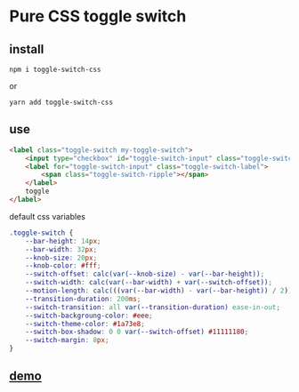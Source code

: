 # Pure CSS toggle switch

## install

```
npm i toggle-switch-css
```

or

```
yarn add toggle-switch-css
```

## use

```html
<label class="toggle-switch my-toggle-switch">
    <input type="checkbox" id="toggle-switch-input" class="toggle-switch-input" />
    <label for="toggle-switch-input" class="toggle-switch-label">
        <span class="toggle-switch-ripple"></span>
    </label>
    toggle
</label>
```

default css variables

```css
.toggle-switch {
    --bar-height: 14px;
    --bar-width: 32px;
    --knob-size: 20px;
    --knob-color: #fff;
    --switch-offset: calc(var(--knob-size) - var(--bar-height));
    --switch-width: calc(var(--bar-width) + var(--switch-offset));
    --motion-length: calc(((var(--bar-width) - var(--bar-height)) / 2));
    --transition-duration: 200ms;
    --switch-transition: all var(--transition-duration) ease-in-out;
    --switch-backgroung-color: #eee;
    --switch-theme-color: #1a73e8;
    --switch-box-shadow: 0 0 var(--switch-offset) #11111180;
    --switch-margin: 8px;
}
```

## [demo](https://magic-akari.github.io/toggle-switch)
